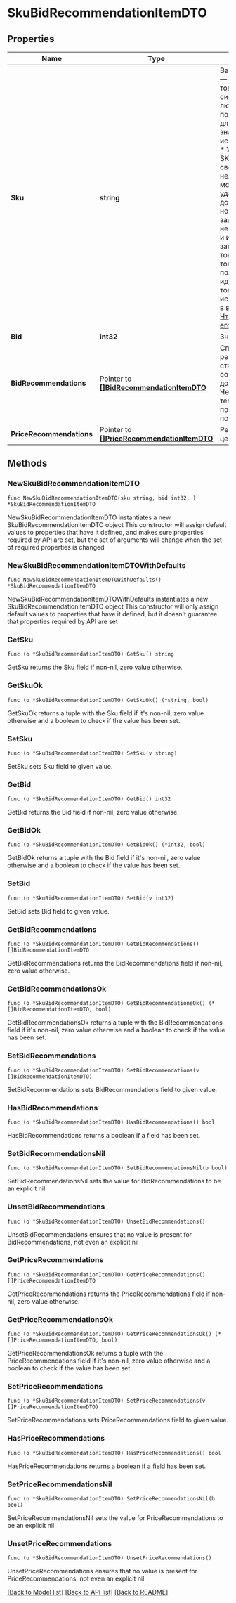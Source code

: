 # SkuBidRecommendationItemDTO

## Properties

Name | Type | Description | Notes
------------ | ------------- | ------------- | -------------
**Sku** | **string** | Ваш SKU — идентификатор товара в вашей системе.  Разрешена любая последовательность длиной до 255 знаков.  Правила использования SKU:  * У каждого товара SKU должен быть свой.  * SKU товара нельзя менять — можно только удалить товар и добавить заново с новым SKU.  * Уже заданный SKU нельзя освободить и использовать заново для другого товара. Каждый товар должен получать новый идентификатор, до того никогда не использовавшийся в вашем каталоге.  [Что такое SKU и как его назначать](https://yandex.ru/support/marketplace/assortment/add/index.html#fields)  | 
**Bid** | **int32** | Значение ставки. | 
**BidRecommendations** | Pointer to [**[]BidRecommendationItemDTO**](BidRecommendationItemDTO.md) | Список рекомендованных ставок с соответствующими долями показов. Чем больше ставка, тем большую долю показов она помогает получить.  | [optional] 
**PriceRecommendations** | Pointer to [**[]PriceRecommendationItemDTO**](PriceRecommendationItemDTO.md) | Рекомендованные цены. | [optional] 

## Methods

### NewSkuBidRecommendationItemDTO

`func NewSkuBidRecommendationItemDTO(sku string, bid int32, ) *SkuBidRecommendationItemDTO`

NewSkuBidRecommendationItemDTO instantiates a new SkuBidRecommendationItemDTO object
This constructor will assign default values to properties that have it defined,
and makes sure properties required by API are set, but the set of arguments
will change when the set of required properties is changed

### NewSkuBidRecommendationItemDTOWithDefaults

`func NewSkuBidRecommendationItemDTOWithDefaults() *SkuBidRecommendationItemDTO`

NewSkuBidRecommendationItemDTOWithDefaults instantiates a new SkuBidRecommendationItemDTO object
This constructor will only assign default values to properties that have it defined,
but it doesn't guarantee that properties required by API are set

### GetSku

`func (o *SkuBidRecommendationItemDTO) GetSku() string`

GetSku returns the Sku field if non-nil, zero value otherwise.

### GetSkuOk

`func (o *SkuBidRecommendationItemDTO) GetSkuOk() (*string, bool)`

GetSkuOk returns a tuple with the Sku field if it's non-nil, zero value otherwise
and a boolean to check if the value has been set.

### SetSku

`func (o *SkuBidRecommendationItemDTO) SetSku(v string)`

SetSku sets Sku field to given value.


### GetBid

`func (o *SkuBidRecommendationItemDTO) GetBid() int32`

GetBid returns the Bid field if non-nil, zero value otherwise.

### GetBidOk

`func (o *SkuBidRecommendationItemDTO) GetBidOk() (*int32, bool)`

GetBidOk returns a tuple with the Bid field if it's non-nil, zero value otherwise
and a boolean to check if the value has been set.

### SetBid

`func (o *SkuBidRecommendationItemDTO) SetBid(v int32)`

SetBid sets Bid field to given value.


### GetBidRecommendations

`func (o *SkuBidRecommendationItemDTO) GetBidRecommendations() []BidRecommendationItemDTO`

GetBidRecommendations returns the BidRecommendations field if non-nil, zero value otherwise.

### GetBidRecommendationsOk

`func (o *SkuBidRecommendationItemDTO) GetBidRecommendationsOk() (*[]BidRecommendationItemDTO, bool)`

GetBidRecommendationsOk returns a tuple with the BidRecommendations field if it's non-nil, zero value otherwise
and a boolean to check if the value has been set.

### SetBidRecommendations

`func (o *SkuBidRecommendationItemDTO) SetBidRecommendations(v []BidRecommendationItemDTO)`

SetBidRecommendations sets BidRecommendations field to given value.

### HasBidRecommendations

`func (o *SkuBidRecommendationItemDTO) HasBidRecommendations() bool`

HasBidRecommendations returns a boolean if a field has been set.

### SetBidRecommendationsNil

`func (o *SkuBidRecommendationItemDTO) SetBidRecommendationsNil(b bool)`

 SetBidRecommendationsNil sets the value for BidRecommendations to be an explicit nil

### UnsetBidRecommendations
`func (o *SkuBidRecommendationItemDTO) UnsetBidRecommendations()`

UnsetBidRecommendations ensures that no value is present for BidRecommendations, not even an explicit nil
### GetPriceRecommendations

`func (o *SkuBidRecommendationItemDTO) GetPriceRecommendations() []PriceRecommendationItemDTO`

GetPriceRecommendations returns the PriceRecommendations field if non-nil, zero value otherwise.

### GetPriceRecommendationsOk

`func (o *SkuBidRecommendationItemDTO) GetPriceRecommendationsOk() (*[]PriceRecommendationItemDTO, bool)`

GetPriceRecommendationsOk returns a tuple with the PriceRecommendations field if it's non-nil, zero value otherwise
and a boolean to check if the value has been set.

### SetPriceRecommendations

`func (o *SkuBidRecommendationItemDTO) SetPriceRecommendations(v []PriceRecommendationItemDTO)`

SetPriceRecommendations sets PriceRecommendations field to given value.

### HasPriceRecommendations

`func (o *SkuBidRecommendationItemDTO) HasPriceRecommendations() bool`

HasPriceRecommendations returns a boolean if a field has been set.

### SetPriceRecommendationsNil

`func (o *SkuBidRecommendationItemDTO) SetPriceRecommendationsNil(b bool)`

 SetPriceRecommendationsNil sets the value for PriceRecommendations to be an explicit nil

### UnsetPriceRecommendations
`func (o *SkuBidRecommendationItemDTO) UnsetPriceRecommendations()`

UnsetPriceRecommendations ensures that no value is present for PriceRecommendations, not even an explicit nil

[[Back to Model list]](../README.md#documentation-for-models) [[Back to API list]](../README.md#documentation-for-api-endpoints) [[Back to README]](../README.md)


